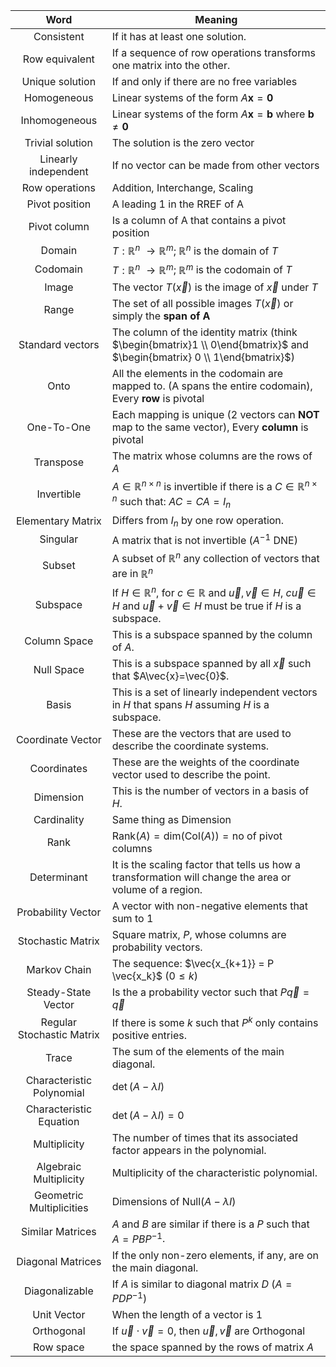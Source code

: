 |           Word          	|                          Meaning                          	|
|:-------------------------:	|---------------------------------------------------------|
| Consistent | If it has at least one solution.|
| Row equivalent | If a sequence of row operations transforms one matrix into the other.|
| Unique solution | If and only if there are no free variables 	|
| Homogeneous | Linear systems of the form $A\mathbf{x}=\mathbf{0}$ |
| Inhomogeneous | Linear systems of the form $A\mathbf{x}=\mathbf{b}$ where $\mathbf{b} \neq \mathbf{0}$ |
| Trivial solution | The solution is the zero vector |
| Linearly independent | If no vector can be made from other vectors |
| Row operations | Addition, Interchange, Scaling |
| Pivot position | A leading 1 in the RREF of A |
| Pivot column | Is a column of A that contains a pivot position |
| Domain | $T: \mathbb{R}^n$ $\rightarrow \mathbb{R}^m$; $\mathbb{R}^n$ is the domain of $T$ |
| Codomain | $T: \mathbb{R}^n$ $\rightarrow \mathbb{R}^m$; $\mathbb{R}^m$ is the codomain of $T$ |
| Image | The vector $T(\vec{x})$ is the image of $\vec{x}$ under $T$ |
| Range | The set of all possible images $T(\vec{x})$ or simply the **span of A** |
| Standard vectors| The column of the identity matrix (think $\begin{bmatrix}1 \\ 0\end{bmatrix}$ and $\begin{bmatrix} 0 \\ 1\end{bmatrix}$)|
| Onto | All the elements in the codomain are mapped to. (A spans the entire codomain), Every **row** is pivotal |
| One-To-One | Each mapping is unique (2 vectors can **NOT** map to the same vector), Every **column** is pivotal|
| Transpose | The matrix whose columns are the rows of $A$ |
| Invertible | $A \in \mathbb{R}^{n \times n}$ is invertible if there is a $C \in \mathbb{R}^{n \times n}$ such that: $AC=CA=I_n$ |
| Elementary Matrix | Differs from $I_n$ by one row operation. |
| Singular | A matrix that is not invertible ($A^{-1}$ DNE)|
| Subset | A subset of $\mathbb{R}^n$ any collection of vectors that are in $\mathbb{R}^n$ |
| Subspace | If $H \in \mathbb{R}^n$, for $c \in \mathbb{R}$ and $\vec{u},\vec{v} \in H$, $c\vec{u} \in H$ and $\vec{u}+\vec{v} \in H$ must be true if $H$ is a subspace. |
| Column Space | This is a subspace spanned by the column of $A$. |
| Null Space | This is a subspace spanned by all $\vec{x}$ such that $A\vec{x}=\vec{0}$. |
| Basis | This is a set of linearly independent vectors in $H$ that spans $H$ assuming $H$ is a subspace.|
| Coordinate Vector | These are the vectors that are used to describe the coordinate systems. |
| Coordinates | These are the weights of the coordinate vector used to describe the point.  |
| Dimension | This is the number of vectors in a basis of $H$. |
| Cardinality | Same thing as Dimension |
| Rank | $\text{Rank} (A)=\text{dim}(\text{Col} (A) ) = \text{no of pivot columns}$ |
| Determinant | It is the scaling factor that tells us how a transformation will change the area or volume of a region. |
| Probability Vector | A vector with non-negative elements that sum to $1$ |
| Stochastic Matrix | Square matrix, $P$, whose columns are probability vectors. |
| Markov Chain | The sequence: $\vec{x_{k+1}} = P \vec{x_k}$ ($0 \leq k$) |
| Steady-State Vector | Is the a probability vector such that $P\vec{q}=\vec{q}$ |
| Regular Stochastic Matrix | If there is some $k$ such that $P^k$ only contains positive entries. |
| Trace | The sum of the elements of the main diagonal. |
| Characteristic Polynomial | $\det(A-\lambda I)$ |
| Characteristic Equation | $\det(A-\lambda I)=0$ |
| Multiplicity | The number of times that its associated factor appears in the polynomial. |
| Algebraic Multiplicity | Multiplicity of the characteristic polynomial. |
| Geometric Multiplicities | Dimensions of $\text{Null}{(A-\lambda I)}$  |
| Similar Matrices | $A$ and $B$ are similar if there is a $P$ such that $A=PBP^{-1}$. |
| Diagonal Matrices | If the only non-zero elements, if any, are on the main diagonal. |
| Diagonalizable | If $A$ is similar to diagonal matrix $D$ ($A=PDP^{-1}$) |
| Unit Vector | When the length of a vector is 1 |
| Orthogonal | If $\vec{u} \cdot \vec{v}=0$, then $\vec{u} , \vec{v}$ are Orthogonal |
| Row space | the space spanned by the rows of matrix $A$ |
